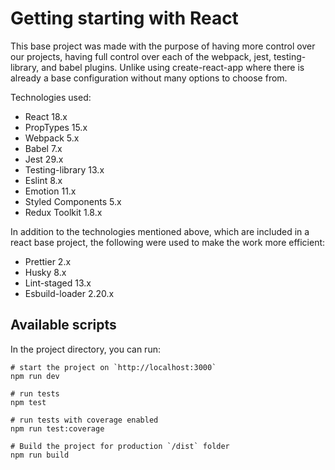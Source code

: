 # Getting starting with React

This base project was made with the purpose of having more control
over our projects, having full control over each of the webpack,
jest, testing-library, and babel plugins.
Unlike using create-react-app where there is already a
base configuration without many options to choose from.

Technologies used:

- React 18.x
- PropTypes 15.x
- Webpack 5.x
- Babel 7.x
- Jest 29.x
- Testing-library 13.x
- Eslint 8.x
- Emotion 11.x
- Styled Components 5.x
- Redux Toolkit 1.8.x

In addition to the technologies mentioned above, which are
included in a react base project, the following were used to make
the work more efficient:

- Prettier 2.x
- Husky 8.x
- Lint-staged 13.x
- Esbuild-loader 2.20.x

## Available scripts

In the project directory, you can run:

```shell
# start the project on `http://localhost:3000`
npm run dev
```

```shell
# run tests
npm test
```

```shell
# run tests with coverage enabled
npm run test:coverage
```

```shell
# Build the project for production `/dist` folder
npm run build
```
